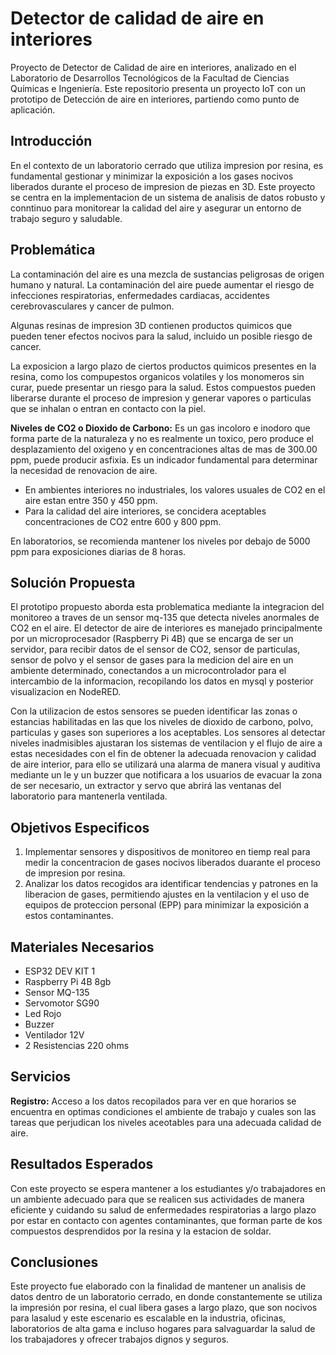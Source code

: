 # Detector de calidad de aire en interiores
Proyecto de Detector de Calidad de aire en interiores, analizado en el Laboratorio de Desarrollos Tecnológicos de la Facultad  de Ciencias Químicas e Ingeniería. 
Este repositorio presenta un proyecto IoT con un prototipo de Detección de aire en interiores, partiendo como punto de aplicación.

## Introducción
En el contexto de un laboratorio cerrado que utiliza impresion por resina, es fundamental gestionar y minimizar la exposición a los gases nocivos liberados durante el proceso de impresion de piezas en 3D. Este proyecto se centra en la implementacion  de un sistema de analisis de datos robusto y conntinuo para monitorear la calidad del aire y asegurar un entorno de trabajo seguro y saludable.

## Problemática
La contaminación del aire es una mezcla de sustancias peligrosas de origen humano y natural. La contaminación del aire puede aumentar el riesgo de infecciones respiratorias, enfermedades cardiacas, accidentes cerebrovasculares y cancer de pulmon.

Algunas resinas de impresion 3D contienen productos quimicos que pueden tener efectos nocivos para la salud, incluido un posible riesgo de cancer. 

La exposicion a largo plazo de ciertos productos quimicos presentes en la resina, como los compupestos organicos volatiles y los monomeros sin curar, puede presentar un riesgo para la salud. Estos compuestos pueden liberarse durante el proceso de impresion y generar vapores o particulas que se inhalan o entran en contacto con la piel.

**Niveles de CO2 o Dioxido de Carbono:**
Es un gas incoloro e inodoro que forma parte de la naturaleza y no es realmente un toxico, pero produce el desplazamiento del oxigeno y en concentraciones altas de mas de 300.00 ppm, puede producir asfixia. Es un indicador fundamental para determinar la necesidad de renovacion de aire.

- En ambientes interiores no industriales, los valores usuales de CO2 en el aire estan entre 350 y 450 ppm.
- Para la calidad del aire interiores, se concidera aceptables concentraciones de CO2 entre 600 y 800 ppm.

En laboratorios, se recomienda mantener los niveles por debajo de 5000 ppm para exposiciones diarias de 8 horas. 

## Solución Propuesta 
El prototipo propuesto aborda esta problematica mediante la integracion del monitoreo a traves de un sensor mq-135 que detecta niveles anormales de CO2 en el aire.
El detector de aire de interiores es manejado principalmente por un microprocesador (Raspberry Pi 4B) que se encarga de ser un servidor, para  recibir datos de el sensor de CO2, sensor de particulas, sensor de polvo y el sensor de gases para la medicion del aire en un ambiente determinado, conectandos a un microcontrolador para el intercambio de la informacion, recopilando los datos en mysql y posterior visualizacion en NodeRED.

Con la utilizacion de estos sensores se pueden identificar las zonas o estancias habilitadas en las que los niveles de dioxido de carbono, polvo, particulas y gases son superiores a los aceptables. Los sensores al detectar niveles inadmisibles ajustaran los sistemas de ventilacion y el flujo de aire a estas necesidades con el fin de obtener la adecuada renovacion y calidad de aire interior, para ello se utilizará una alarma de manera visual y auditiva mediante un le y un buzzer que notificara a los usuarios de evacuar la zona de ser necesario, un extractor y servo que abrirá las ventanas del laboratorio para mantenerla ventilada.

## Objetivos Especificos
1. Implementar sensores y dispositivos de monitoreo en tiemp real para medir la concentracion de gases nocivos liberados duarante el proceso de impresion por resina.
2. Analizar los datos recogidos ara identificar tendencias y patrones en la liberacion de gases, permitiendo ajustes en la ventilacion y el uso de equipos de proteccion personal (EPP) para minimizar la exposición a estos contaminantes.

## Materiales Necesarios
- ESP32 DEV KIT 1
- Raspberry Pi 4B 8gb
- Sensor MQ-135
- Servomotor SG90
- Led Rojo
- Buzzer
- Ventilador 12V
- 2 Resistencias 220 ohms

## Servicios
**Registro:** 
Acceso a los datos recopilados para ver en que horarios se encuentra en optimas condiciones el ambiente de trabajo y cuales son las tareas que perjudican los niveles aceotables para una adecuada calidad de aire.

## Resultados Esperados
Con este proyecto se espera mantener a los estudiantes y/o trabajadores en un ambiente adecuado para que se realicen sus actividades de manera eficiente y cuidando su salud de enfermedades respiratorias a largo plazo por estar en contacto con agentes contaminantes, que forman parte de kos compuestos desprendidos por la resina y la estacion de soldar.

## Conclusiones
Este proyecto fue elaborado con la finalidad de mantener un analisis de datos dentro de un laboratorio cerrado, en donde constantemente se utiliza la impresión por resina, el cual libera gases a largo plazo, que son nocivos para lasalud y este escenario es escalable en la industria, oficinas, laboratorios de alta gama e incluso hogares para salvaguardar la salud de los trabajadores y ofrecer trabajos dignos y seguros.















